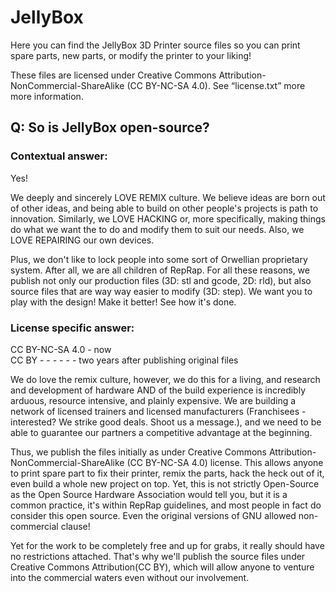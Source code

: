 # JellyBox

Here you can find the JellyBox 3D Printer source files so you can print spare parts, new parts, or modify the printer to your liking!

These files are licensed under Creative Commons Attribution-NonCommercial-ShareAlike (CC BY-NC-SA 4.0). See “license.txt” more more information.

## Q: So is JellyBox open-source?
### Contextual answer:
Yes!

We deeply and sincerely LOVE REMIX culture. We believe ideas are born out of other ideas, and being able to build on other people's projects is path to innovation. Similarly, we LOVE HACKING or, more specifically, making things do what we want the to do and modify them to suit our needs. Also, we LOVE REPAIRING our own devices.

Plus, we don't like to lock people into some sort of Orwellian proprietary system. After all, we are all children of RepRap. For all these reasons, we publish not only our production files (3D: stl and gcode, 2D: rld), but also source files that are way way easier to modify (3D: step).  We want you to play with the design! Make it better! See how it's done.


### License specific answer:
CC BY-NC-SA 4.0 - now<br>
CC BY - - - - - - two years after publishing original files

We do love the remix culture, however, we do this for a living, and research and development of hardware AND of the build experience is incredibly arduous, resource intensive, and plainly expensive. We are building a network of licensed trainers and licensed manufacturers (Franchisees - interested? We strike good deals. Shoot us a message.), and we need to be able to guarantee our partners a competitive advantage at the beginning.

Thus, we publish the files initially as under Creative Commons Attribution-NonCommercial-ShareAlike (CC BY-NC-SA 4.0) license. This allows anyone to print spare part to fix their printer, remix the parts, hack the heck out of it, even build a whole new project on top. Yet, this is not strictly Open-Source as the Open Source Hardware Association would tell you, but it is a common practice, it's within RepRap guidelines, and most people in fact do consider this open source. Even the original versions of GNU allowed non-commercial clause!

Yet for the work to be completely free and up for grabs, it really should have no restrictions attached. That's why we'll publish the source files under Creative Commons Attribution(CC BY), which will allow anyone to venture into the commercial waters even without our involvement.
